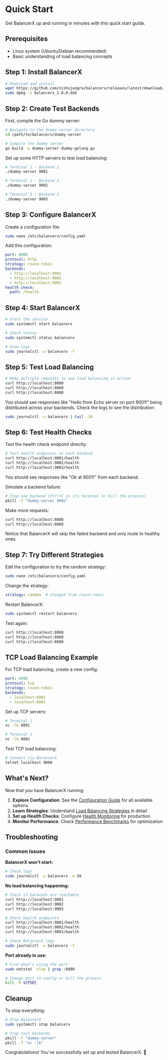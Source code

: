 # Quick Start

Get BalancerX up and running in minutes with this quick start guide.

## Prerequisites

- Linux system (Ubuntu/Debian recommended)
- Basic understanding of load balancing concepts

## Step 1: Install BalancerX

```bash
# Download and install
wget https://github.com/nishujangra/balancerx/releases/latest/download/balancerx_1.0.0.deb
sudo dpkg -i balancerx_1.0.0.deb
```

## Step 2: Create Test Backends

First, compile the Go dummy server:

```bash
# Navigate to the dummy-server directory
cd /path/to/balancerx/dummy-server

# Compile the dummy server
go build -o dummy-server dummy-golang.go
```

Set up some HTTP servers to test load balancing:

```bash
# Terminal 1 - Backend 1
./dummy-server 9001

# Terminal 2 - Backend 2  
./dummy-server 9002

# Terminal 3 - Backend 3
./dummy-server 9003
```

## Step 3: Configure BalancerX

Create a configuration file:

```bash
sudo nano /etc/balancerx/config.yaml
```

Add this configuration:

```yaml
port: 8080
protocol: http
strategy: round-robin
backends:
  - http://localhost:9001
  - http://localhost:9002
  - http://localhost:9003
health_check:
  path: /health
```

## Step 4: Start BalancerX

```bash
# Start the service
sudo systemctl start balancerx

# Check status
sudo systemctl status balancerx

# View logs
sudo journalctl -u balancerx -f
```

## Step 5: Test Load Balancing

```bash
# Make multiple requests to see load balancing in action
curl http://localhost:8080
curl http://localhost:8080
curl http://localhost:8080
```

You should see responses like "Hello from Echo server on port 9001!" being distributed across your backends. Check the logs to see the distribution:

```bash
sudo journalctl -u balancerx | tail -10
```

## Step 6: Test Health Checks

Test the health check endpoint directly:

```bash
# Test health endpoints on each backend
curl http://localhost:9001/health
curl http://localhost:9002/health
curl http://localhost:9003/health
```

You should see responses like "Ok at 9001!" from each backend.

Simulate a backend failure:

```bash
# Stop one backend (Ctrl+C in its terminal or kill the process)
pkill -f "dummy-server 9002"
```

Make more requests:

```bash
curl http://localhost:8080
curl http://localhost:8080
```

Notice that BalancerX will skip the failed backend and only route to healthy ones.

## Step 7: Try Different Strategies

Edit the configuration to try the random strategy:

```bash
sudo nano /etc/balancerx/config.yaml
```

Change the strategy:

```yaml
strategy: random  # Changed from round-robin
```

Restart BalancerX:

```bash
sudo systemctl restart balancerx
```

Test again:

```bash
curl http://localhost:8080
curl http://localhost:8080
curl http://localhost:8080
```

## TCP Load Balancing Example

For TCP load balancing, create a new config:

```yaml
port: 9090
protocol: tcp
strategy: round-robin
backends:
  - localhost:6001
  - localhost:6002
```

Set up TCP servers:

```bash
# Terminal 1
nc -lk 6001

# Terminal 2  
nc -lk 6002
```

Test TCP load balancing:

```bash
# Connect via BalancerX
telnet localhost 9090
```

## What's Next?

Now that you have BalancerX running:

1. **Explore Configuration**: See the [Configuration Guide](configuration.md) for all available options
2. **Learn Strategies**: Understand [Load Balancing Strategies](user-guide/strategies.md) in detail
3. **Set up Health Checks**: Configure [Health Monitoring](user-guide/health-checks.md) for production
4. **Monitor Performance**: Check [Performance Benchmarks](performance/benchmarks.md) for optimization

## Troubleshooting

### Common Issues

**BalancerX won't start:**
```bash
# Check logs
sudo journalctl -u balancerx -n 50
```

**No load balancing happening:**
```bash
# Check if backends are reachable
curl http://localhost:9001
curl http://localhost:9002
curl http://localhost:9003

# Check health endpoints
curl http://localhost:9001/health
curl http://localhost:9002/health
curl http://localhost:9003/health

# Check BalancerX logs
sudo journalctl -u balancerx -f
```

**Port already in use:**
```bash
# Find what's using the port
sudo netstat -tlnp | grep :8080

# Change port in config or kill the process
kill -9 ${PID}
```

## Cleanup

To stop everything:

```bash
# Stop BalancerX
sudo systemctl stop balancerx

# Stop test backends
pkill -f "dummy-server"
pkill -f "nc -lk"
```

Congratulations! You've successfully set up and tested BalancerX. 🎉
